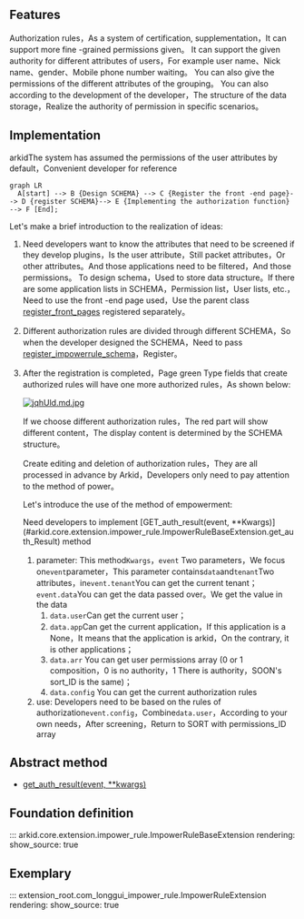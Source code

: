 ## Features
Authorization rules，As a system of certification, supplementation，It can support more fine -grained permissions given。
It can support the given authority for different attributes of users，For example user name、Nick name、gender、Mobile phone number waiting。
You can also give the permissions of the different attributes of the grouping。
You can also according to the development of the developer，The structure of the data storage，Realize the authority of permission in specific scenarios。
## Implementation
arkidThe system has assumed the permissions of the user attributes by default，Convenient developer for reference

``` mermaid
graph LR
  A[start] --> B {Design SCHEMA} --> C {Register the front -end page}--> D {register SCHEMA}--> E {Implementing the authorization function} --> F [End];
```

Let's make a brief introduction to the realization of ideas:

1. Need developers want to know the attributes that need to be screened if they develop plugins，Is the user attribute，Still packet attributes，Or other attributes。And those applications need to be filtered，And those permissions。
To design schema，Used to store data structure。If there are some application lists in SCHEMA，Permission list，User lists, etc.，Need to use the front -end page used，Use the parent class [register_front_pages](#arkid.core.extension.impower_rule.ImpowerRuleBaseExtension.register_front_PAGES) registered separately。

2. Different authorization rules are divided through different SCHEMA，So when the developer designed the SCHEMA，Need to pass [register_impowerrule_schema](#arkid.core.extension.impower_rule.ImpowerRuleBaseExtension.register_impowerrule_schema)，Register。

3. After the registration is completed，Page green Type fields that create authorized rules will have one more authorized rules，As shown below:

    [![jqhUld.md.jpg](https://s1.ax1x.com/2022/07/21/jqhUld.md.jpg)](https://imgtu.com/i/jqhUld)

    If we choose different authorization rules，The red part will show different content，The display content is determined by the SCHEMA structure。

    Create editing and deletion of authorization rules，They are all processed in advance by Arkid，Developers only need to pay attention to the method of power。
    
    Let's introduce the use of the method of empowerment:

    Need developers to implement [GET_auth_result(event, **Kwargs)] (#arkid.core.extension.impower_rule.ImpowerRuleBaseExtension.get_auth_Result) method

    1. parameter: This method`Kwargs`，`event` Two parameters，We focus on`event`parameter，This parameter contains`data`and`tenant`Two attributes，in`event.tenant`You can get the current tenant；`event.data`You can get the data passed over。We get the value in the data
        1. `data.user`Can get the current user；
        2. `data.app`Can get the current application，If this application is a None，It means that the application is arkid，On the contrary, it is other applications；
        3. `data.arr` You can get user permissions array (0 or 1 composition，0 is no authority，1 There is authority，SOON's sort_ID is the same)；
        4. `data.config` You can get the current authorization rules
    2. use: Developers need to be based on the rules of authorization`event.config`，Combine`data.user`，According to your own needs，After screening，Return to SORT with permissions_ID array


## Abstract method
* [get_auth_result(event, **kwargs)](#arkid.core.extension.impower_rule.ImpowerRuleBaseExtension.get_auth_result)

## Foundation definition

::: arkid.core.extension.impower_rule.ImpowerRuleBaseExtension
    rendering:
        show_source: true

## Exemplary

::: extension_root.com_longgui_impower_rule.ImpowerRuleExtension
    rendering:
        show_source: true
